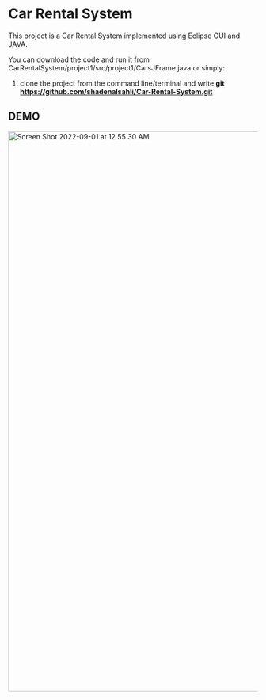 # Car Rental System

This project is a Car Rental System implemented using Eclipse GUI and JAVA.

You can download the code and run it from CarRentalSystem/project1/src/project1/CarsJFrame.java or simply:
1. clone the project from the command line/terminal and write <strong>git https://github.com/shadenalsahli/Car-Rental-System.git</strong>

## DEMO

<img width="1132" alt="Screen Shot 2022-09-01 at 12 55 30 AM" src="https://user-images.githubusercontent.com/58245598/187792350-df81bef8-0979-4fa2-afb6-8a1c61d9444b.png">
